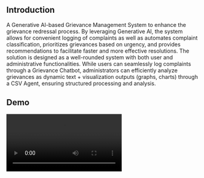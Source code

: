 ## Introduction
A Generative AI-based Grievance Management System to enhance the grievance redressal process. By leveraging Generative AI, the system allows for convenient logging of complaints as well as automates complaint classification, prioritizes grievances based on urgency, and provides recommendations to facilitate faster and more effective resolutions. The solution is designed as a well-rounded system with both user and administrative functionalities. While users can seamlessly log complaints through a Grievance Chatbot, administrators can efficiently analyze grievances as dynamic text + visualization outputs (graphs, charts) through a CSV Agent, ensuring structured processing and analysis. 

## Demo
<video src="Grievance Management System.mp4" controls></video>
